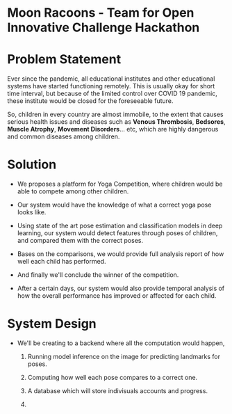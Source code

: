 # Moon Racoons - Team for Open Innovative Challenge Hackathon

# Problem Statement

Ever since the pandemic, all educational institutes and other educational systems have started functioning remotely.
This is usually okay for short time interval, but because of the limited control over COVID 19 pandemic, these institute would be closed for the foreseeable future.

So, children in every country are almost immobile, to the extent that causes serious health issues and diseases such as **Venous Thrombosis**, **Bedsores**, **Muscle Atrophy**, **Movement Disorders**... etc, which are highly dangerous and common diseases among children. 

# Solution

- We proposes a platform for Yoga Competition, where children would be able to compete among other children.

- Our system would have the knowledge of what a correct yoga pose looks like.

- Using state of the art pose estimation and classification models in deep learning, our system would detect features through poses of children, and compared them with the correct poses.

- Bases on the comparisons, we would provide full analysis report of how well each child has performed.

- And finally we'll conclude the winner of the competition.

- After a certain days, our system would also provide temporal analysis of how the overall performance has improved or affected for each child.

# System Design

- We'll be creating to a backend where all the computation would happen, 
    
    1. Running model inference on the image for predicting landmarks for poses.

    2. Computing how well each pose compares to a correct one.
    
    3. A database which will store indivisuals accounts and progress.

    3. 